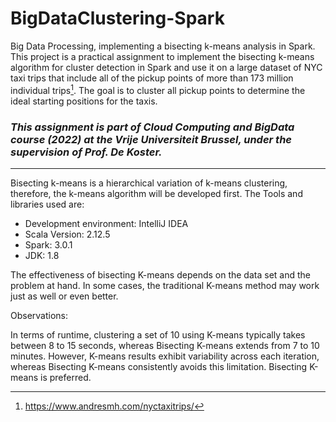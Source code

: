 # BigDataClustering-Spark
Big Data Processing, implementing a bisecting k-means analysis in Spark.
This project is a practical assignment to implement the bisecting k-means algorithm for cluster detection in Spark and use it on a large dataset of NYC taxi trips that include all of the pickup points of more than 173 million individual trips[^1]. The goal is to cluster all pickup points to determine the ideal starting positions for the taxis.

### _This assignment is part of Cloud Computing and BigData course (2022) at the Vrije Universiteit Brussel, under the supervision of Prof. De Koster._
---
Bisecting k-means is a hierarchical variation of k-means clustering, therefore, the k-means algorithm will be developed first. The Tools and libraries used are:
- Development environment: IntelliJ IDEA
- Scala Version: 2.12.5
- Spark: 3.0.1
- JDK: 1.8

The effectiveness of bisecting K-means depends on the data set and the problem at hand. In some cases, the traditional K-means method may work just as well or even better.

Observations:

In terms of runtime, clustering a set of 10 using K-means typically takes between 8 to 15 seconds, whereas Bisecting K-means extends from 7 to 10 minutes. However, K-means results exhibit variability across each iteration, whereas Bisecting K-means consistently avoids this limitation. Bisecting K-means is preferred.

[^1]: https://www.andresmh.com/nyctaxitrips/
